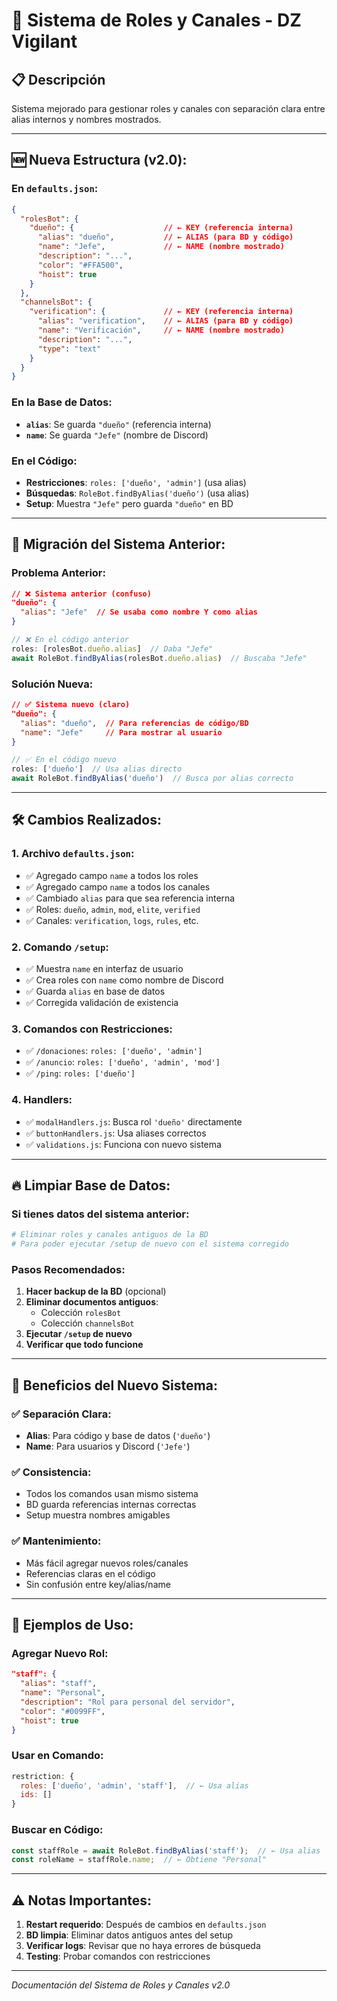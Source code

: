 # 🔧 Sistema de Roles y Canales - DZ Vigilant

## 📋 Descripción

Sistema mejorado para gestionar roles y canales con separación clara entre alias internos y nombres mostrados.

---

## 🆕 **Nueva Estructura (v2.0):**

### **En `defaults.json`:**

```json
{
  "rolesBot": {
    "dueño": {                    // ← KEY (referencia interna)
      "alias": "dueño",           // ← ALIAS (para BD y código)
      "name": "Jefe",             // ← NAME (nombre mostrado)
      "description": "...",
      "color": "#FFA500",
      "hoist": true
    }
  },
  "channelsBot": {
    "verification": {             // ← KEY (referencia interna)
      "alias": "verification",    // ← ALIAS (para BD y código)
      "name": "Verificación",     // ← NAME (nombre mostrado)
      "description": "...",
      "type": "text"
    }
  }
}
```

### **En la Base de Datos:**
- **`alias`**: Se guarda `"dueño"` (referencia interna)
- **`name`**: Se guarda `"Jefe"` (nombre de Discord)

### **En el Código:**
- **Restricciones**: `roles: ['dueño', 'admin']` (usa alias)
- **Búsquedas**: `RoleBot.findByAlias('dueño')` (usa alias)
- **Setup**: Muestra `"Jefe"` pero guarda `"dueño"` en BD

---

## 🔄 **Migración del Sistema Anterior:**

### **Problema Anterior:**
```json
// ❌ Sistema anterior (confuso)
"dueño": {
  "alias": "Jefe"  // Se usaba como nombre Y como alias
}
```

```javascript
// ❌ En el código anterior
roles: [rolesBot.dueño.alias]  // Daba "Jefe" 
await RoleBot.findByAlias(rolesBot.dueño.alias)  // Buscaba "Jefe"
```

### **Solución Nueva:**
```json
// ✅ Sistema nuevo (claro)
"dueño": {
  "alias": "dueño",  // Para referencias de código/BD
  "name": "Jefe"     // Para mostrar al usuario
}
```

```javascript
// ✅ En el código nuevo
roles: ['dueño']  // Usa alias directo
await RoleBot.findByAlias('dueño')  // Busca por alias correcto
```

---

## 🛠️ **Cambios Realizados:**

### **1. Archivo `defaults.json`:**
- ✅ Agregado campo `name` a todos los roles
- ✅ Agregado campo `name` a todos los canales
- ✅ Cambiado `alias` para que sea referencia interna
- ✅ Roles: `dueño`, `admin`, `mod`, `elite`, `verified`
- ✅ Canales: `verification`, `logs`, `rules`, etc.

### **2. Comando `/setup`:**
- ✅ Muestra `name` en interfaz de usuario
- ✅ Crea roles con `name` como nombre de Discord
- ✅ Guarda `alias` en base de datos
- ✅ Corregida validación de existencia

### **3. Comandos con Restricciones:**
- ✅ `/donaciones`: `roles: ['dueño', 'admin']`
- ✅ `/anuncio`: `roles: ['dueño', 'admin', 'mod']`
- ✅ `/ping`: `roles: ['dueño']`

### **4. Handlers:**
- ✅ `modalHandlers.js`: Busca rol `'dueño'` directamente
- ✅ `buttonHandlers.js`: Usa aliases correctos
- ✅ `validations.js`: Funciona con nuevo sistema

---

## 🔥 **Limpiar Base de Datos:**

### **Si tienes datos del sistema anterior:**

```bash
# Eliminar roles y canales antiguos de la BD
# Para poder ejecutar /setup de nuevo con el sistema corregido
```

### **Pasos Recomendados:**

1. **Hacer backup de la BD** (opcional)
2. **Eliminar documentos antiguos**:
   - Colección `rolesBot`
   - Colección `channelsBot`
3. **Ejecutar `/setup` de nuevo**
4. **Verificar que todo funcione**

---

## 🎯 **Beneficios del Nuevo Sistema:**

### **✅ Separación Clara:**
- **Alias**: Para código y base de datos (`'dueño'`)
- **Name**: Para usuarios y Discord (`'Jefe'`)

### **✅ Consistencia:**
- Todos los comandos usan mismo sistema
- BD guarda referencias internas correctas
- Setup muestra nombres amigables

### **✅ Mantenimiento:**
- Más fácil agregar nuevos roles/canales
- Referencias claras en el código
- Sin confusión entre key/alias/name

---

## 📝 **Ejemplos de Uso:**

### **Agregar Nuevo Rol:**
```json
"staff": {
  "alias": "staff",
  "name": "Personal",
  "description": "Rol para personal del servidor",
  "color": "#0099FF",
  "hoist": true
}
```

### **Usar en Comando:**
```javascript
restriction: {
  roles: ['dueño', 'admin', 'staff'],  // ← Usa alias
  ids: []
}
```

### **Buscar en Código:**
```javascript
const staffRole = await RoleBot.findByAlias('staff');  // ← Usa alias
const roleName = staffRole.name;  // ← Obtiene "Personal"
```

---

## ⚠️ **Notas Importantes:**

1. **Restart requerido**: Después de cambios en `defaults.json`
2. **BD limpia**: Eliminar datos antiguos antes del setup
3. **Verificar logs**: Revisar que no haya errores de búsqueda
4. **Testing**: Probar comandos con restricciones

---

*Documentación del Sistema de Roles y Canales v2.0* 